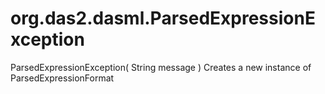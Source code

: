 # org.das2.dasml.ParsedExpressionException
ParsedExpressionException( String message )
Creates a new instance of ParsedExpressionFormat

